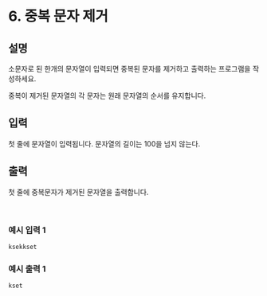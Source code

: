 # 6. 중복 문자 제거

## 설명

소문자로 된 한개의 문자열이 입력되면 중복된 문자를 제거하고 출력하는 프로그램을 작성하세요.

중복이 제거된 문자열의 각 문자는 원래 문자열의 순서를 유지합니다.

## 입력

첫 줄에 문자열이 입력됩니다. 문자열의 길이는 100을 넘지 않는다.

## 출력

첫 줄에 중복문자가 제거된 문자열을 출력합니다.

<br>

### 예시 입력 1

```java
ksekkset
```

### 예시 출력 1
```java
kset
```